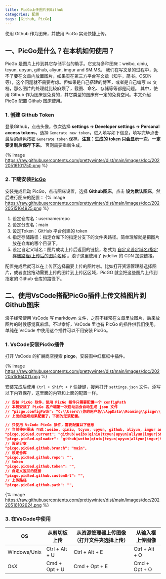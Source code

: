 ```yaml
---
title: PicGo上传图片到Github
categories: 配置
tags: [Github, PicGo]
---
```


使用 Github 作为图床，并使用 PicGo 实现快捷上传。

<!-- more -->

## 一、PicGo是什么？在本机如何使用？

PicGo 是图片上传到其它存储平台的助手。它支持多种图床：weibo, qiniu, tcyun, upyun, github, aliyun, imgur and SM.MS。
我们在写文章的过程中，免不了要在文章内放置图片，如果实在第三方平台写文章（知乎，简书。CSDN等），这个问题就不需要考虑。但如果是自己搭建的博客，或者是自己编写 `md` 文档，那么图片的处理就比较麻烦了，截图、命名、存储等等都是问题。
其中，使用 Github 作为图床是免费的，其它类型的图床有一定的免费空间。本文介绍 PicGo 配置 Github 图床使用。

### 1. 创建 Github Token

登录Github，点击头像，依次选择 **settings -> Developer settings -> Personal access tokens**，选择 `Generate new token`，进入填写如下信息，填写完毕点击最后的绿色按钮 `Generate token` 保存。**注意：生成的 token 只会显示一次，一定要复制后保存下来。** 否则需要重新生成。

{% image https://raw.githubusercontents.com/prettywinter/dist/main/images/doc/20220516101750.png %}

### 2. 下载安装[PicGo](https://github.com/Molunerfinn/PicGo/releases)

安装完成启动 PicGo，点击图床设置，选择 **Github图床**，点击 **设为默认图床**，然后进行图床的配置：
{% image https://raw.githubusercontents.com/prettywinter/dist/main/images/doc/20220515164925.png %}

1. 设定仓库名：username/repo
2. 设定分支名：main
3. 设定Token：GitHub 平台创建的 token
4. 指定存储路径：指定仓库下的指定分支下的文件夹路径。简单理解就是把图片放在仓库的哪个目录下。
5. 设定自定义域名：图片成功上传后返回的链接，格式为 [自定义设定域名/指定存储路径/上传后的图片名称](https://raw.githubusercontents.com/prettywinter/dist/main/images/doc/20220515164925.png) 。浪子这里使用了 jsdelivr 的 CDN 加速链接。

配置完成后就可以在上传区选择需要上传的图片啦。比如打开资源管理器选择图片，或者直接拖动需要上传的图片到上传区区域，PicGO 就会把这些图片上传到指定的 Github 仓库的路径下。

## 二、使用VsCode搭配PicGo插件上传文档图片到Github图床

浪子经常使用 VsCode 写 markdown 文件，之前不经常在文章里放图片，后来放图片的时候感觉真麻烦。不过幸好，VsCode 里也有 PicGo 的插件供我们使用。单纯在 VsCode 中使用这个插件可以不用安装 PicGo。

### 1. VsCode安装PicGo插件

打开 VsCode 的扩展商店搜索 **picgo**，安装图中红框框中插件。

{% image https://raw.githubusercontents.com/prettywinter/dist/main/images/doc/20220515164011.png %}

安装完成后使用 `Ctrl + Shift + P` 快捷键，搜索打开 `settings.json` 文件，添写以下内容保存，这里面的内容和上面的配置一样。

```json settings.json
// 安装 PicGo 软件，使用 PicGo 插件只需要配置一个 configPath
// 本机安装了 PicGo 客户端第一次启动后会自动生成 json 文件
// "picgo.configPath": "C:\\Users\\你的用户名\\AppData\\Roaming\\picgo\\data.json",
// 上面的选项如果配置了，下面的无须配置。

// 只使用 VsCode PicGo 插件，需要配置以下信息
// 当前使用图床 可选：weibo, qiniu, tcyun, upyun, github, aliyun, imgur and SM.MS
"picgo.picBed.current": "github|weibo|qiniu|tcyun|upyun|aliyun|imgur|SM.MS",
"picgo.picBed.uploader": "github|weibo|qiniu|tcyun|upyun|aliyun|imgur|SM.MS",
// 设定分支
"picgo.picBed.github.branch": "main",
// 设定仓库
"picgo.picBed.github.repo": "",
// token
"picgo.picBed.github.token": "",
// 自定义返回的链接
"picgo.picBed.github.customUrl": "",
// 上传路径
"picgo.picBed.github.path": "", 
```

{% image https://raw.githubusercontents.com/prettywinter/dist/main/images/doc/20220516102624.png %}

### 3. 在VsCode中使用

OS|从剪切板上传|从资源管理器上传图像（打开文件夹选择上传）|从输入框上传图像|
|--|--|--|--|
Windows/Unix|Ctrl + Alt + U|Ctrl + Alt + E|Ctrl + Alt + O|
OsX|Cmd + Opt + U|Cmd + Opt + E|Cmd + Opt + O|
